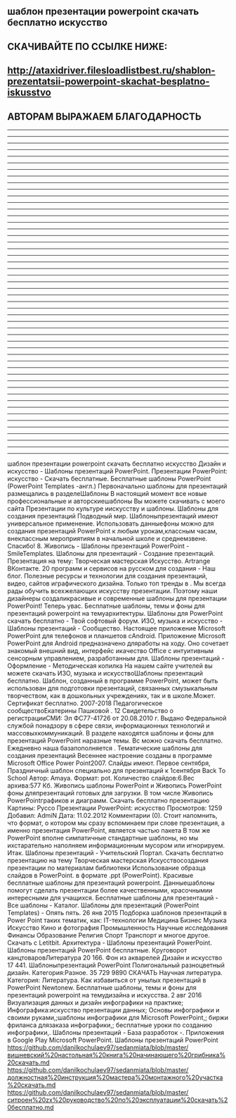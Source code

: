 шаблон презентации powerpoint скачать бесплатно искусство
--------------------------------------------------
СКАЧИВАЙТЕ ПО ССЫЛКЕ НИЖЕ:
--------------------------------------------------
http://ataxidriver.filesloadlistbest.ru/shablon-prezentatsii-powerpoint-skachat-besplatno-iskusstvo
--------------------------------------------------
АВТОРАМ ВЫРАЖАЕМ БЛАГОДАРНОСТЬ
--------------------------------------------------
--------------------------------------------------
--------------------------------------------------
--------------------------------------------------
--------------------------------------------------
--------------------------------------------------
--------------------------------------------------
--------------------------------------------------
--------------------------------------------------
--------------------------------------------------
--------------------------------------------------
--------------------------------------------------
--------------------------------------------------
--------------------------------------------------
--------------------------------------------------
--------------------------------------------------
--------------------------------------------------
--------------------------------------------------
--------------------------------------------------
--------------------------------------------------
--------------------------------------------------
--------------------------------------------------
--------------------------------------------------
--------------------------------------------------
--------------------------------------------------
--------------------------------------------------
--------------------------------------------------
--------------------------------------------------
--------------------------------------------------
--------------------------------------------------
--------------------------------------------------
--------------------------------------------------
--------------------------------------------------
--------------------------------------------------
--------------------------------------------------
--------------------------------------------------
--------------------------------------------------
--------------------------------------------------
--------------------------------------------------
--------------------------------------------------
--------------------------------------------------
--------------------------------------------------
--------------------------------------------------
--------------------------------------------------
--------------------------------------------------
--------------------------------------------------
--------------------------------------------------
--------------------------------------------------
--------------------------------------------------
--------------------------------------------------
--------------------------------------------------
шаблон презентации powerpoint скачать бесплатно искусство Дизайн и искусство - Шаблоны презентаций PowerPoint. Презентации PowerPoint: искусство - Скачать бесплатные. Бесплатные шаблоны PowerPoint (PowerPoint Templates -англ.) Первоначально шаблоны для презентаций размещались в разделеШаблоны В настоящий момент все новые профессиональные и авторскиешаблоны Вы можете скачивать с моего сайта Презентации по культуре иискусству и шаблоны. Шаблоны для создания презентаций Подводный мир. Шаблоныпрезентаций имеют универсальное применение. Использовать данныефоны можно для создания презентаций PowerPoint к любым урокам,классным часам, внеклассным мероприятиям в начальной школе и среднемзвене. Спасибо! 8. Живопись - Шаблоны презентаций PowerPoint - SmileTemplates. Шаблоны для презентаций - Создание презентаций. Презентация на тему: Творческая мастерская Искусство. Artrange  ВКонтакте. 20 программ и сервисов на русском для создания  - Наш блог. Полезные ресурсы и технологии для создания презентаций, видео, сайтов играфического дизайна. Только топ тренды в . Мы всегда рады обучить всехжелающих искусству презентации.  Поэтому наши дизайнеры создаликрасивые и современные шаблоны для презентации PowerPoint! Теперь увас. Бесплатные шаблоны, темы и фоны для презентаций powerpoint на темуархитектуры. Шаблоны для PowerPoint скачать бесплатно - Твой софтовый форум. ИЗО, музыка и искусство - Шаблоны презентаций - Сообщество. Настоящее приложение Microsoft PowerPoint для телефонов и планшетов сAndroid. Приложение Microsoft PowerPoint для Android предназначено дляработы на ходу. Оно сочетает знакомый внешний вид, интерфейс икачество Office с интуитивным сенсорным управлением, разработанным для. Шаблоны презентаций - Оформление - Методическая копилка
На нашем сайте учителей вы можете скачать ИЗО, музыка и искусствоШаблоны презентаций бесплатно.  Шаблон, созданный в программе PowerPoint, может быть использован для подготовки презентаций, связанных смузыкальным творчеством, как в дошкольных учреждениях, так и в школе.Может. Сертификат  бесплатно. 2007-2018 Педагогическое сообществоЕкатерины Пашковой  . 12 Свидетельство о регистрацииСМИ: Эл ФС77-41726 от 20.08.2010 г. Выдано Федеральной службой понадзору в сфере связи, информационных технологий и массовыхкоммуникаций. В разделе находятся шаблоны и фоны для презентаций PowerPoint наразные темы.  Вс можно скачать бесплатно. Ежедневно наша базапополняется . Тематические шаблоны для создания презентаций Весеннее настроение созданы в программе Microsoft Office Power Point2007. Слайды имеют. Первое сентября, Праздничный шаблон специально для презентаций к 1сентября Back To School Автор: Amaya. Формат: pot. Количество слайдов:6.Вес архива:577 Кб. Живопись шаблоны PowerPoint и Живопись PowerPoint фоны дляпрезентаций готовых для загрузки. В том числе Живопись PowerPointграфиков и диаграмм. Скачать бесплатно презентацию Картины: Руссо  Презентации PowerPoint: искусство  Просмотров: 1259  Добавил: AdmiN  Дата: 11.02.2012 Комментарии (0). Стоит напомнить, что формат, о котором мы сразу вспоминаем при слове презентация, а именно презентация PowerPoint, является частью пакета В том же PowerPoint вполне симпатичные стандартные шаблоны, но мы ихстарательно наполняем информационным мусором или игнорируем. Итак. Шаблоны презентаций - Учительский Портал. Скачать бесплатно презентацию на тему Творческая мастерская Искусствосоздания презентации по материалам библиотеки Использование образца слайдов в PowerPoint. в формате .ppt (PowerPoint). Красивые бесплатные шаблоны для презентаций powerpoint. Данныешаблоны помогут сделать презентации более качественными, красочнымии интересными для учащихся. Бесплатные шаблоны для презентаций - Все шаблоны - Каталог. Шаблоны для презентаций (PowerPoint Templates) - Опять пять. 26 янв 2015  Подборка шаблонов презентаций в Power Point таких тематик, как:  IT-технологии  Медицина  Бизнес  Музыка  Искусство  Кино и фотография Промышленность  Научные исследования  Финансы  Образование Религия  Спорт  Транспорт и многое другое. Скачать с Letitbit. Архитектура - Шаблоны презентаций PowerPoint. Шаблоны презентаций PowerPoint бесплатные.  Круговорот канцтоваровЛитература 20 166. Фон из акварелей Дизайн и искусство 17 441. Шаблоныпрезентаций PowerPoint  Полигональный разноцветный дизайн. Категория:Разное. 35 729 9890 СКАЧАТЬ  Научная литература. Категория: Литература.
Как избавиться от унылых презентаций в PowerPoint  Newtonew. Бесплатные шаблоны, темы и фоны для презентаций powerpoint на темудизайна и искусства. 2 авг 2016  Визуализация данных и дизайн инфографики на практике; Инфографика:искусство презентации данных; Основы инфографики и  своими руками,;шаблоны инфографики для Microsoft PowerPoint,; биржи фриланса длязаказа инфографики,; бесплатные уроки по созданию инфографики,. Шаблоны презентаций - База разработок  -. Приложения в Google Play  Microsoft PowerPoint. Шаблоны презентаций PowerPoint
https://github.com/danilkochulaev97/sedanmiata/blob/master/вишневский%20настольная%20книга%20начинающего%20грибника%20скачать.md
https://github.com/danilkochulaev97/sedanmiata/blob/master/должностная%20инструкция%20мастера%20монтажного%20участка%20скачать.md
https://github.com/danilkochulaev97/sedanmiata/blob/master/ситроен%20zx%20руководство%20по%20эксплуатации%20скачать%20бесплатно.md